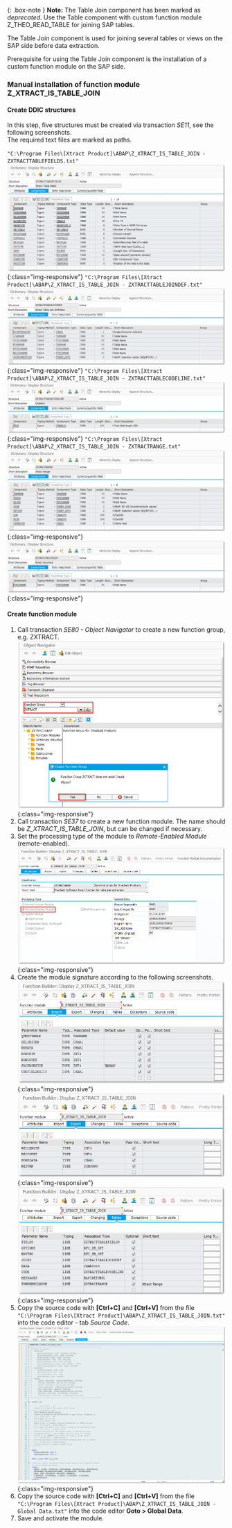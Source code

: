 {: .box-note }
**Note:** The Table Join component has been marked as *deprecated*. Use the Table component with custom function module Z_THEO_READ_TABLE for joining SAP tables.

The Table Join component is used for joining several tables or views on the SAP side before data extraction.

Prerequisite for using the Table Join component is the installation of a custom function module on the SAP side.

### Manual installation of function module Z_XTRACT_IS_TABLE_JOIN

#### Create DDIC structures

In this step, five structures must be created via transaction *SE11*, see the following screenshots. <br>
The required text files are marked as paths.

`"C:\Program Files\[Xtract Product]\ABAP\Z_XTRACT_IS_TABLE_JOIN - ZXTRACTTABLEFIELDS.txt"`
![Z_XTRACT_TABLE_JOIN_01](/img/content/table_join_structure1.png){:class="img-responsive"}
`"C:\Program Files\[Xtract Product]\ABAP\Z_XTRACT_IS_TABLE_JOIN - ZXTRACTTABLEJOINDEF.txt"`
![Z_XTRACT_TABLE_JOIN_02](/img/content/table_join_structure2.png){:class="img-responsive"}
`"C:\Program Files\[Xtract Product]\ABAP\Z_XTRACT_IS_TABLE_JOIN - ZXTRACTTABLECODELINE.txt"`
![Z_XTRACT_TABLE_JOIN_03](/img/content/table_join_structure3.png){:class="img-responsive"}
`"C:\Program Files\[Xtract Product]\ABAP\Z_XTRACT_IS_TABLE_JOIN - ZXTRACTRANGE.txt"`
![Z_XTRACT_TABLE_JOIN_04](/img/content/table_join_structure4.png){:class="img-responsive"}
![Z_XTRACT_TABLE_JOIN_05](/img/content/table_join_structure5.png){:class="img-responsive"}

#### Create function module

1. Call transaction *SE80 - Object Navigator* to create a new function group, e.g. ZXTRACT.
![Create_new_function_group](/img/content/create_function_group.png){:class="img-responsive"}
2. Call transaction *SE37* to create a new function module. The name should be *Z_XTRACT_IS_TABLE_JOIN*, but can be changed if necessary.  
3. Set the processing type of the module to *Remote-Enabled Module* (remote-enabled). 
![Table-Join_function_attributes](/img/content/table-join_attributes.png){:class="img-responsive"}
4. Create the module signature according to the following screenshots.
![Table-Join_function_import](/img/content/table-join_import.png){:class="img-responsive"}
![Table-Join_function_export](/img/content/table-join_export.png){:class="img-responsive"}
![Table-Join_function_tables](/img/content/table-join_tables.png){:class="img-responsive"}
5. Copy the source code with **[Ctrl+C]** and **[Ctrl+V]** from the file `"C:\Program Files\[Xtract Product]\ABAP\Z_XTRACT_IS_TABLE_JOIN.txt"` into the code editor - tab *Source Code*.
![Table-Join_function_source](/img/content/table-join_source.png){:class="img-responsive"}
6. Copy the source code with **[Ctrl+C]** and **[Ctrl+V]** from the file `"C:\Program Files\[Xtract Product]\ABAP\Z_XTRACT_IS_TABLE_JOIN - Global Data.txt"` into the code editor **Goto > Global Data**. 
7. Save and activate the module.